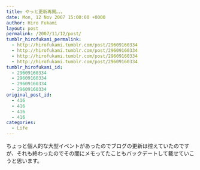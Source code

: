 ```yaml
---
title: やっと更新再開。。。
date: Mon, 12 Nov 2007 15:00:00 +0000
author: Hiro Fukami
layout: post
permalink: /2007/11/12/post/
tumblr_hirofukami_permalink:
  - http://hirofukami.tumblr.com/post/29609160334
  - http://hirofukami.tumblr.com/post/29609160334
  - http://hirofukami.tumblr.com/post/29609160334
  - http://hirofukami.tumblr.com/post/29609160334
tumblr_hirofukami_id:
  - 29609160334
  - 29609160334
  - 29609160334
  - 29609160334
original_post_id:
  - 416
  - 416
  - 416
  - 416
categories:
  - Life
---
```

<div class="section">
  <p>
    ちょっと個人的な大型イベントがあったのでブログの更新は控えていたのですが、それも終わったのでその間にメモってたこともバックデートして載せていこうと思います。
  </p>
</div>